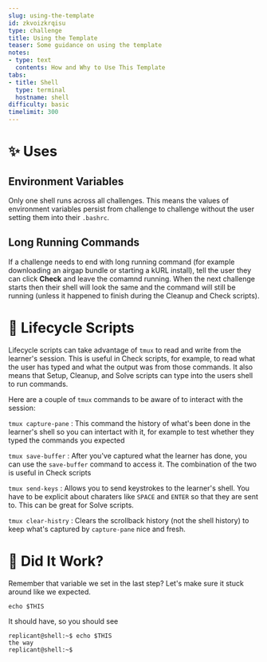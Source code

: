 ```yaml
---
slug: using-the-template
id: zkvoizkrqisu
type: challenge
title: Using the Template
teaser: Some guidance on using the template
notes:
- type: text
  contents: How and Why to Use This Template
tabs:
- title: Shell
  type: terminal
  hostname: shell
difficulty: basic
timelimit: 300
---
```


✨ Uses
=======

## Environment Variables

Only one shell runs across all challenges. This means the values of
environment variables persist from challenge to challenge without the
user setting them into their `.bashrc`.

## Long Running Commands

If a challenge needs to end with long running command (for example
downloading an airgap bundle or starting a kURL install), tell the user
they can click **Check** and leave the comamnd running. When the next
challenge starts then their shell will look the same and the command
will still be running (unless it happened to finish during the Cleanup
and Check scripts).

🔄 Lifecycle Scripts
====================

Lifecycle scripts can take advantage of `tmux` to read and write from
the learner's session. This is useful in Check scripts, for example,
to read what the user has typed and what the output was from those
commands. It also means that Setup, Cleanup, and Solve scripts can
type into the users shell to run commands.

Here are a couple of `tmux` commands to be aware of to interact with
the session:

`tmux capture-pane`
: This command the history of what's been done in the learner's
shell so you can intertact with it, for example to test whether
they typed the commands you expected

`tmux save-buffer`
: After you've captured what the learner has done, you can use the
`save-buffer` command to access it. The combination of the two is
useful in Check scripts

`tmux send-keys`
: Allows you to send keystrokes to the learner's shell. You have to
be explicit about charaters like `SPACE` and `ENTER` so that they
are sent to. This can be great for Solve scripts.

`tmux clear-histry`
: Clears the scrollback history (not the shell history) to keep
what's captured by `capture-pane` nice and fresh.

🧪 Did It Work?
===============

Remember that variable we set in the last step? Let's make sure it
stuck around like we expected.

```
echo $THIS
```

It should have, so you should see

```text
replicant@shell:~$ echo $THIS
the way
replicant@shell:~$
```
